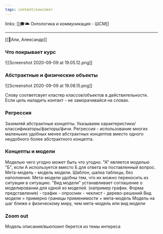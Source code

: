 ```yaml
---
tags: content/конспект
---
```

links: [[🎓🌥️ Онтологика и коммуникация - ШСМ]]

---

[[👤Али, Александр]]

### Что покрывает курс
![[Screenshot 2020-09-09 at 19.05.12.png]]

### Абстрактные и физические объекты
![[Screenshot 2020-09-09 at 19.08.15.png]]



Слову соответсвует кластер классов/объектов в действительности.
Если цель наладить контакт - не заморачивайся на словах.

### Регрессия
Заземляй абстрактные концепты. Указываем характеристики/классификаторы/факторы/фичи.
Регрессия - использование многих маленьких удобных менее абстрактных концептов вместо одного неудобного более абстрактного концепта.

### Концепты и модели
Моделью чего угодно может быть что угодно.
"А" является моделью "Б", если А используется вместо Б для ответа на поставленный вопрос.
Мета-модель - модель модели. Шаблон, шапка таблицы, без наполнения.
Мета-модели удобны тем, что их можно переносить из ситуации в ситуацию.
"Вид модели" устанавливает соглашение о моделировании для одной из моделей. (например график. Форма представления)
    - график
    - опросник
    - чеклист
    - дерево-решений
Вид модели = примерно границы применимости + мета-модель
Модель на шаг ближе к физическому миру, чем мета-модель или вид модели

### Zoom out
Модель описания/вьюпоинт берется из темы интереса